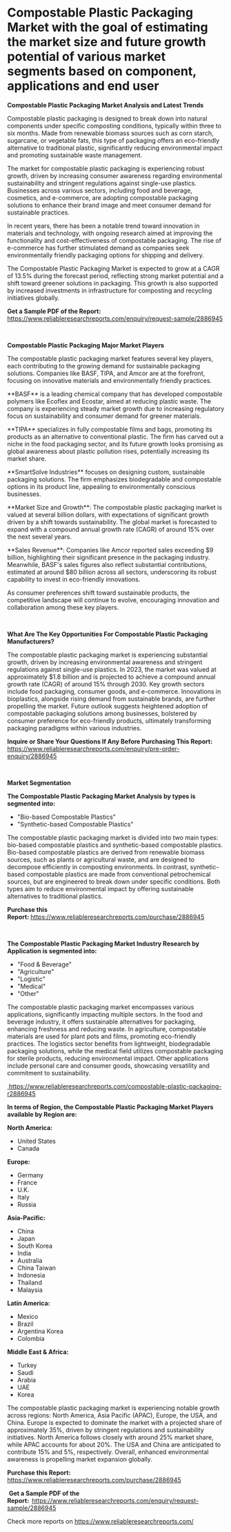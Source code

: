 <p><h1>Compostable Plastic Packaging Market with the goal of estimating the market size and future growth potential of various market segments based on component, applications and end user</h1></p><p><strong>Compostable Plastic Packaging Market Analysis and Latest Trends</strong></p>
<p><p>Compostable plastic packaging is designed to break down into natural components under specific composting conditions, typically within three to six months. Made from renewable biomass sources such as corn starch, sugarcane, or vegetable fats, this type of packaging offers an eco-friendly alternative to traditional plastic, significantly reducing environmental impact and promoting sustainable waste management.</p><p>The market for compostable plastic packaging is experiencing robust growth, driven by increasing consumer awareness regarding environmental sustainability and stringent regulations against single-use plastics. Businesses across various sectors, including food and beverage, cosmetics, and e-commerce, are adopting compostable packaging solutions to enhance their brand image and meet consumer demand for sustainable practices.</p><p>In recent years, there has been a notable trend toward innovation in materials and technology, with ongoing research aimed at improving the functionality and cost-effectiveness of compostable packaging. The rise of e-commerce has further stimulated demand as companies seek environmentally friendly packaging options for shipping and delivery.</p><p>The Compostable Plastic Packaging Market is expected to grow at a CAGR of 13.5% during the forecast period, reflecting strong market potential and a shift toward greener solutions in packaging. This growth is also supported by increased investments in infrastructure for composting and recycling initiatives globally.</p></p>
<p><strong>Get a Sample PDF of the Report:&nbsp;</strong> <a href="https://www.reliableresearchreports.com/enquiry/request-sample/2886945?utm_campaign=3265&utm_medium=2&utm_source=Github&utm_content=ia&utm_term=13032025&utm_id=compostable-plastic-packaging">https://www.reliableresearchreports.com/enquiry/request-sample/2886945</a></p>
<p>&nbsp;</p>
<p><strong>Compostable Plastic Packaging Major Market Players</strong></p>
<p><p>The compostable plastic packaging market features several key players, each contributing to the growing demand for sustainable packaging solutions. Companies like BASF, TIPA, and Amcor are at the forefront, focusing on innovative materials and environmentally friendly practices.</p><p>**BASF** is a leading chemical company that has developed compostable polymers like Ecoflex and Ecostar, aimed at reducing plastic waste. The company is experiencing steady market growth due to increasing regulatory focus on sustainability and consumer demand for greener materials. </p><p>**TIPA** specializes in fully compostable films and bags, promoting its products as an alternative to conventional plastic. The firm has carved out a niche in the food packaging sector, and its future growth looks promising as global awareness about plastic pollution rises, potentially increasing its market share.</p><p>**SmartSolve Industries** focuses on designing custom, sustainable packaging solutions. The firm emphasizes biodegradable and compostable options in its product line, appealing to environmentally conscious businesses.</p><p>**Market Size and Growth**: The compostable plastic packaging market is valued at several billion dollars, with expectations of significant growth driven by a shift towards sustainability. The global market is forecasted to expand with a compound annual growth rate (CAGR) of around 15% over the next several years.</p><p>**Sales Revenue**: Companies like Amcor reported sales exceeding $9 billion, highlighting their significant presence in the packaging industry. Meanwhile, BASF's sales figures also reflect substantial contributions, estimated at around $80 billion across all sectors, underscoring its robust capability to invest in eco-friendly innovations.</p><p>As consumer preferences shift toward sustainable products, the competitive landscape will continue to evolve, encouraging innovation and collaboration among these key players.</p></p>
<p>&nbsp;</p>
<p><strong>What Are The Key Opportunities For Compostable Plastic Packaging Manufacturers?</strong></p>
<p><p>The compostable plastic packaging market is experiencing substantial growth, driven by increasing environmental awareness and stringent regulations against single-use plastics. In 2023, the market was valued at approximately $1.8 billion and is projected to achieve a compound annual growth rate (CAGR) of around 15% through 2030. Key growth sectors include food packaging, consumer goods, and e-commerce. Innovations in bioplastics, alongside rising demand from sustainable brands, are further propelling the market. Future outlook suggests heightened adoption of compostable packaging solutions among businesses, bolstered by consumer preference for eco-friendly products, ultimately transforming packaging paradigms within various industries.</p></p>
<p><strong>Inquire or Share Your Questions If Any Before Purchasing This Report:</strong> <a href="https://www.reliableresearchreports.com/enquiry/pre-order-enquiry/2886945?utm_campaign=3265&utm_medium=2&utm_source=Github&utm_content=ia&utm_term=13032025&utm_id=compostable-plastic-packaging">https://www.reliableresearchreports.com/enquiry/pre-order-enquiry/2886945</a></p>
<p>&nbsp;</p>
<p><strong>Market Segmentation</strong></p>
<p><strong>The Compostable Plastic Packaging Market Analysis by types is segmented into:</strong></p>
<p><ul><li>"Bio-based Compostable Plastics"</li><li>"Synthetic-based Compostable Plastics"</li></ul></p>
<p><p>The compostable plastic packaging market is divided into two main types: bio-based compostable plastics and synthetic-based compostable plastics. Bio-based compostable plastics are derived from renewable biomass sources, such as plants or agricultural waste, and are designed to decompose efficiently in composting environments. In contrast, synthetic-based compostable plastics are made from conventional petrochemical sources, but are engineered to break down under specific conditions. Both types aim to reduce environmental impact by offering sustainable alternatives to traditional plastics.</p></p>
<p><strong>Purchase this Report:&nbsp;</strong><a href="https://www.reliableresearchreports.com/purchase/2886945?utm_campaign=3265&utm_medium=2&utm_source=Github&utm_content=ia&utm_term=13032025&utm_id=compostable-plastic-packaging">https://www.reliableresearchreports.com/purchase/2886945</a></p>
<p>&nbsp;</p>
<p><strong>The Compostable Plastic Packaging Market Industry Research by Application is segmented into:</strong></p>
<p><ul><li>"Food & Beverage"</li><li>"Agriculture"</li><li>"Logistic"</li><li>"Medical"</li><li>"Other"</li></ul></p>
<p><p>The compostable plastic packaging market encompasses various applications, significantly impacting multiple sectors. In the food and beverage industry, it offers sustainable alternatives for packaging, enhancing freshness and reducing waste. In agriculture, compostable materials are used for plant pots and films, promoting eco-friendly practices. The logistics sector benefits from lightweight, biodegradable packaging solutions, while the medical field utilizes compostable packaging for sterile products, reducing environmental impact. Other applications include personal care and consumer goods, showcasing versatility and commitment to sustainability.</p></p>
<p><a href="https://www.reliableresearchreports.com/compostable-plastic-packaging-r2886945?utm_campaign=3265&utm_medium=2&utm_source=Github&utm_content=ia&utm_term=13032025&utm_id=compostable-plastic-packaging">&nbsp;https://www.reliableresearchreports.com/compostable-plastic-packaging-r2886945</a></p>
<p><strong>In terms of Region, the Compostable Plastic Packaging Market Players available by Region are:</strong></p>
<p>
    <p> <strong> North America: </strong>
        <ul>
            <li>United States</li>
            <li>Canada</li>
        </ul>
        </p> 
    <p> <strong> Europe: </strong>
        <ul>
            <li>Germany</li>
            <li>France</li>
            <li>U.K.</li>
            <li>Italy</li>
            <li>Russia</li>
        </ul>
        </p> 
    <p> <strong> Asia-Pacific: </strong>
        <ul>
            <li>China</li>
            <li>Japan</li>
            <li>South Korea</li>
            <li>India</li>
            <li>Australia</li>
            <li>China Taiwan</li>
            <li>Indonesia</li>
            <li>Thailand</li>
            <li>Malaysia</li>
        </ul>
        </p> 
    <p> <strong> Latin America: </strong>
        <ul>
            <li>Mexico</li>
            <li>Brazil</li>
            <li>Argentina Korea</li>
            <li>Colombia</li>
        </ul>
        </p> 
    <p> <strong> Middle East & Africa: </strong>
        <ul>
            <li>Turkey</li>
            <li>Saudi</li>
            <li>Arabia</li>
            <li>UAE</li>
            <li>Korea</li>
        </ul>
    </p>
    </p>
<p><p>The compostable plastic packaging market is experiencing notable growth across regions: North America, Asia Pacific (APAC), Europe, the USA, and China. Europe is expected to dominate the market with a projected share of approximately 35%, driven by stringent regulations and sustainability initiatives. North America follows closely with around 25% market share, while APAC accounts for about 20%. The USA and China are anticipated to contribute 15% and 5%, respectively. Overall, enhanced environmental awareness is propelling market expansion globally.</p></p>
<p><strong>Purchase this Report: </strong><a href="https://www.reliableresearchreports.com/purchase/2886945?utm_campaign=3265&utm_medium=2&utm_source=Github&utm_content=ia&utm_term=13032025&utm_id=compostable-plastic-packaging">https://www.reliableresearchreports.com/purchase/2886945</a></p>
<p>&nbsp;<strong>Get a Sample PDF of the Report:&nbsp;&nbsp;</strong><a href="https://www.reliableresearchreports.com/enquiry/request-sample/2886945?utm_campaign=3265&utm_medium=2&utm_source=Github&utm_content=ia&utm_term=13032025&utm_id=compostable-plastic-packaging">https://www.reliableresearchreports.com/enquiry/request-sample/2886945</a></p>
<p><strong></strong></p>
<p>Check more reports on <a href="https://www.reliableresearchreports.com/?utm_campaign=3265&utm_medium=2&utm_source=Github&utm_content=ia&utm_term=13032025&utm_id=compostable-plastic-packaging">https://www.reliableresearchreports.com/</a></p>